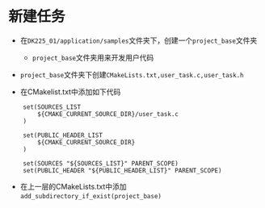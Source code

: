 # 新建任务

- 在`DK225_01/application/samples`文件夹下，创建一个`project_base`文件夹

    - `project_base`文件夹用来开发用户代码

- `project_base`文件夹下创建`CMakeLists.txt,user_task.c,user_task.h`

- 在CMakelist.txt中添加如下代码 
```    
    set(SOURCES_LIST
        ${CMAKE_CURRENT_SOURCE_DIR}/user_task.c
    )

    set(PUBLIC_HEADER_LIST
        ${CMAKE_CURRENT_SOURCE_DIR}
    )

    set(SOURCES "${SOURCES_LIST}" PARENT_SCOPE)
    set(PUBLIC_HEADER "${PUBLIC_HEADER_LIST}" PARENT_SCOPE)
```
- 在上一层的CMakeLists.txt中添加`add_subdirectory_if_exist(project_base)`